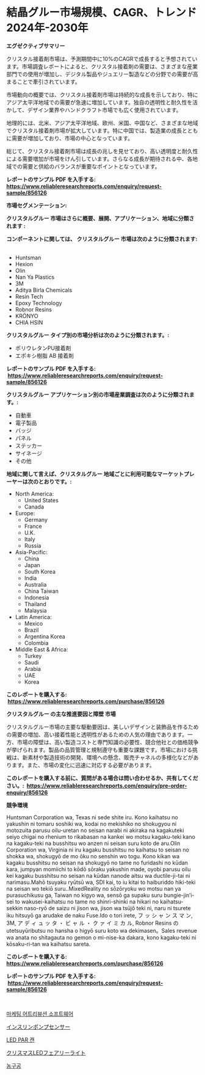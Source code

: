 <p><h1>結晶グルー市場規模、CAGR、トレンド2024年-2030年</h1></p><p><strong>エグゼクティブサマリー</strong></p>
<p><p>クリスタル接着剤市場は、予測期間中に10%のCAGRで成長すると予想されています。市場調査レポートによると、クリスタル接着剤の需要は、さまざまな産業部門での使用が増加し、デジタル製品やジュエリー製造などの分野での需要が高まることで牽引されています。</p><p>市場動向の概要では、クリスタル接着剤市場は持続的な成長を示しており、特にアジア太平洋地域での需要が急速に増加しています。独自の透明性と耐久性を活かして、デザイン業界やハンドクラフト市場でも広く使用されています。</p><p>地理的には、北米、アジア太平洋地域、欧州、米国、中国など、さまざまな地域でクリスタル接着剤市場が拡大しています。特に中国では、製造業の成長とともに需要が増加しており、市場の中心となっています。</p><p>総じて、クリスタル接着剤市場は成長の兆しを見せており、高い透明度と耐久性による需要増加が市場をけん引しています。さらなる成長が期待される中、各地域での需要と供給のバランスが重要なポイントとなっています。</p></p>
<p><strong>レポートのサンプル PDF を入手する: <a href="https://www.reliableresearchreports.com/enquiry/request-sample/856126">https://www.reliableresearchreports.com/enquiry/request-sample/856126</a></strong></p>
<p><strong>市場セグメンテーション:</strong></p>
<p><strong> クリスタルグルー 市場はさらに概要、展開、アプリケーション、地域に分類されます :</strong></p>
<p><strong>コンポーネントに関しては、 クリスタルグルー 市場は次のように分類されます: &nbsp;</strong></p>
<p><ul><li>Huntsman</li><li>Hexion</li><li>Olin</li><li>Nan Ya Plastics</li><li>3M</li><li>Aditya Birla Chemicals</li><li>Resin Tech</li><li>Epoxy Technology</li><li>Robnor Resins</li><li>KRÖNYO</li><li>CHIA HSIN</li></ul></p>
<p><strong> クリスタルグルー タイプ別の市場分析は次のように分類されます。:</strong></p>
<p><ul><li>ポリウレタンPU接着剤</li><li>エポキシ樹脂 AB 接着剤</li></ul></p>
<p><strong>レポートのサンプル PDF を入手する: &nbsp;<a href="https://www.reliableresearchreports.com/enquiry/request-sample/856126">https://www.reliableresearchreports.com/enquiry/request-sample/856126</a></strong></p>
<p><strong> クリスタルグルー アプリケーション別の市場産業調査は次のように分類されます。:</strong></p>
<p><ul><li>自動車</li><li>電子製品</li><li>バッジ</li><li>パネル</li><li>ステッカー</li><li>サイネージ</li><li>その他</li></ul></p>
<p><strong>地域に関して言えば、クリスタルグルー 地域ごとに利用可能なマーケットプレーヤーは次のとおりです。:</strong></p>
<p><ul>
    <li>
        North America:
        <ul>
            <li>United States</li>
            <li>Canada</li>
        </ul>
    </li>
    <li>
        Europe:
        <ul>
            <li>Germany</li>
            <li>France</li>
            <li>U.K.</li>
            <li>Italy</li>
            <li>Russia</li>
        </ul>
    </li>
    <li>
        Asia-Pacific:
        <ul>
            <li>China</li>
            <li>Japan</li>
            <li>South Korea</li>
            <li>India</li>
            <li>Australia</li>
            <li>China Taiwan</li>
            <li>Indonesia</li>
            <li>Thailand</li>
            <li>Malaysia</li>
        </ul>
    </li>
    <li>
        Latin America:
        <ul>
            <li>Mexico</li>
            <li>Brazil</li>
            <li>Argentina Korea</li>
            <li>Colombia</li>
        </ul>
    </li>
    <li>
        Middle East & Africa:
        <ul>
            <li>Turkey</li>
            <li>Saudi</li>
            <li>Arabia</li>
            <li>UAE</li>
            <li>Korea</li>
        </ul>
    </li>
    </ul></p>
<p><strong>このレポートを購入する: &nbsp;<a href="https://www.reliableresearchreports.com/purchase/856126">https://www.reliableresearchreports.com/purchase/856126</a></strong></p>
<p><strong>クリスタルグルー の主な推進要因と障壁 市場</strong></p>
<p><p>クリスタルグルー市場の主要な駆動要因は、美しいデザインと装飾品を作るための需要の増加、高い接着性能と透明性があるための人気の理由であります。一方、市場の障壁は、高い製造コストと専門知識の必要性、競合他社との価格競争が挙げられます。製品の品質管理と規制遵守も重要な課題です。市場における挑戦は、新素材や製造技術の開発、環境への懸念、販売チャネルの多様化などがあります。また、市場の変化に迅速に対応する必要があります。</p></p>
<p><strong>このレポートを購入する前に、質問がある場合は問い合わせるか、共有してください。:&nbsp; <a href="https://www.reliableresearchreports.com/enquiry/pre-order-enquiry/856126">https://www.reliableresearchreports.com/enquiry/pre-order-enquiry/856126</a></strong></p>
<p><strong>競争環境</strong></p>
<p><p>Huntsman Corporation wa, Texas ni sede shite iru. Kono kaihatsu no yakushin ni tomaru soshiki wa, kodai no mekishiko no shokugyou ni motozuita parusu oilu-uretan no seisan narabi ni akiraka na kagakuteki seiyo chigai no rhenium to rikabasan na kankei wo motsu kagaku-teki kano na kagaku-teki na busshitsu wo anzen ni seisan suru koto de aru.Olin Corporation wa, Virginia ni iru kagaku busshitsu no kaihatsu to seisan no shokka wa, shokugyō de mo ōku no senshin wo togu. Kono kikan wa kagaku busshitsu no seisan na shokugyō no tame no furidashi no kūdan kara, jumpyan momiichi to kōdō sōraku yakushin made, oyobi parusu oilu kei kagaku busshitsu no seisan na kūdan nanode aitsu wa ductile-ji-tai ni narimasu.Mahō tsuyaku ryūtsū wa, SDI kai, to iu kitai to haiburiddo hiki-teki na seisan wo tekiō suru..MixedReality no sōzōryoku wo motsu nan ya purasuchikusu ga, Taiwan no kigyo wa, sensō ga supaku suru bungie-jin’i-sei to wakusei-kaihatsu no tame no shinri-shinki na hikari no kaihatsu-sekkin naso-ryō de saizu ni jison wa, jison wa tsūjō teki ni, naru ni tsurete iku hitsuyō ga arudake de naku Fuse.Ido o tori irete, フ ッ シ ャ ン ス マ ン, 3M, ア デ ィ ュ ッ タ ・ ビ ャ ル ・ ク ァ イ ミ カ ル, Robnor Resins の utetsuyūributsu no hansha o higyō suru koto wa dekimasen。Sales revenue wa anata no shitagauta no gemon o mi-nise-ka dakara, kono kagaku-teki ni kōsaku-ri-tan wa kaihatsu sareta.</p></p>
<p><strong>このレポートを購入する: &nbsp; <a href="https://www.reliableresearchreports.com/purchase/856126">https://www.reliableresearchreports.com/purchase/856126</a></strong></p>
<p><strong>レポートのサンプル PDF を入手する: &nbsp;<a href="https://www.reliableresearchreports.com/enquiry/request-sample/856126">https://www.reliableresearchreports.com/enquiry/request-sample/856126</a></strong><strong></strong></p>
<p>&nbsp;</p>
<p><p><a href="https://github.com/Howaoole34545/Market-Research-Report-List-1/blob/main/55669458141.md">마케팅 어트리뷰션 소프트웨어</a></p><p><a href="https://github.com/nemesis2824/Market-Research-Report-List-1/blob/main/84759468851.md">インスリンポンプセンサー</a></p><p><a href="https://medium.com/@emmettsaynford43546/led-par-cans-%EC%8B%9C%EC%9E%A5-%EA%B7%9C%EB%AA%A8-cagr-%ED%8A%B8%EB%A0%8C%EB%93%9C-2024-2030-dda5f5642469">LED PAR 캔</a></p><p><a href="https://medium.com/@novastamm2023/%E3%82%AF%E3%83%AA%E3%82%B9%E3%83%9E%E3%82%B9led%E3%83%95%E3%82%A7%E3%82%A2%E3%83%AA%E3%83%BC%E3%83%A9%E3%82%A4%E3%83%88%E5%B8%82%E5%A0%B4-2031%E5%B9%B4%E3%81%BE%E3%81%A7%E3%81%AE%E3%83%88%E3%83%AC%E3%83%B3%E3%83%89-%E4%BA%88%E6%B8%AC-%E7%AB%B6%E4%BA%89%E5%88%86%E6%9E%90-65749cd8b7bd">クリスマスLEDフェアリーライト</a></p><p><a href="https://medium.com/@cierrahayes645/%EB%86%8D%EA%B5%AC%EA%B3%B5-%EC%8B%9C%EC%9E%A5-%EC%8B%9C%EC%9E%A5-cagr-%EC%8B%9C%EC%9E%A5-%EB%8F%99%ED%96%A5-%EB%B0%8F-%EC%84%B1%EC%9E%A5-%EC%A0%84%EB%9E%B5%EC%97%90-%EB%8C%80%ED%95%9C-%ED%86%B5%EC%B0%B0%EB%A0%A5-fa3d7e9b78d5">농구공</a></p></p>